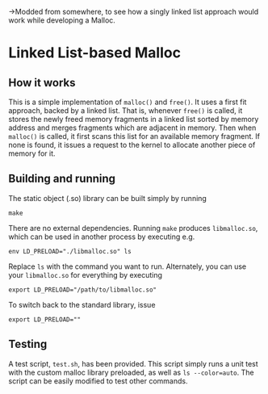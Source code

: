 ->Modded from somewhere, to see how a singly linked list approach would work
while developing a Malloc.

# Linked List-based Malloc

## How it works

This is a simple implementation of `malloc()` and `free()`. It uses a first 
fit approach, backed by a linked list. That is, whenever `free()` is called, 
it stores the newly freed memory fragments in a linked list sorted by memory 
address and merges fragments which are adjacent in memory. Then when
`malloc()` is called, it first scans this list for an available memory
fragment. If none is found, it issues a request to the kernel to allocate
another piece of memory for it.

## Building and running

The static object (.so) library can be built simply by running

    make

There are no external dependencies. Running `make` produces `libmalloc.so`,
which can be used in another process by executing e.g.

    env LD_PRELOAD="./libmalloc.so" ls

Replace `ls` with the command you want to run. Alternately, you can use your
`libmalloc.so` for everything by executing

    export LD_PRELOAD="/path/to/libmalloc.so"

To switch back to the standard library, issue

    export LD_PRELOAD=""

## Testing

A test script, `test.sh`, has been provided. This script simply runs a unit
test with the custom malloc library preloaded, as well as `ls --color=auto`.
The script can be easily modified to test other commands.
